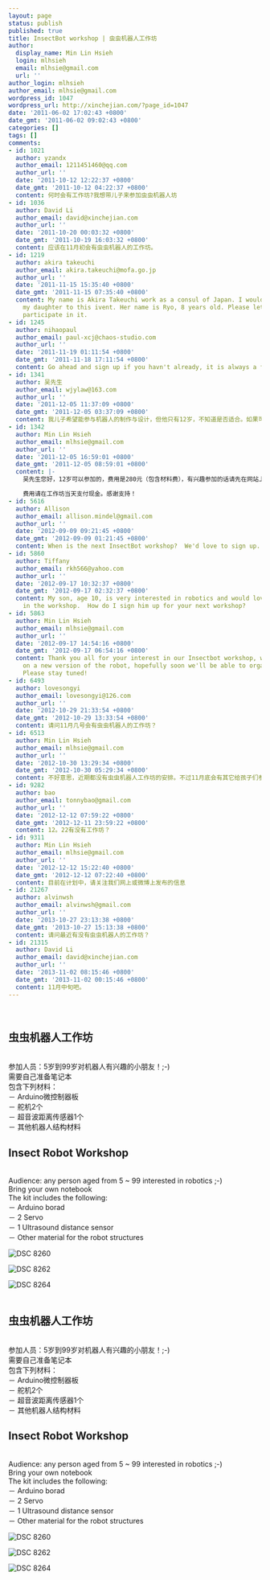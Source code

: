 ```yaml
---
layout: page
status: publish
published: true
title: InsectBot workshop | 虫虫机器人工作坊
author:
  display_name: Min Lin Hsieh
  login: mlhsieh
  email: mlhsie@gmail.com
  url: ''
author_login: mlhsieh
author_email: mlhsie@gmail.com
wordpress_id: 1047
wordpress_url: http://xinchejian.com/?page_id=1047
date: '2011-06-02 17:02:43 +0800'
date_gmt: '2011-06-02 09:02:43 +0800'
categories: []
tags: []
comments:
- id: 1021
  author: yzandx
  author_email: 1211451460@qq.com
  author_url: ''
  date: '2011-10-12 12:22:37 +0800'
  date_gmt: '2011-10-12 04:22:37 +0800'
  content: 何时会有工作坊?我想带儿子来参加虫虫机器人坊
- id: 1036
  author: David Li
  author_email: david@xinchejian.com
  author_url: ''
  date: '2011-10-20 00:03:32 +0800'
  date_gmt: '2011-10-19 16:03:32 +0800'
  content: 应该在11月初会有虫虫机器人的工作坊。
- id: 1219
  author: akira takeuchi
  author_email: akira.takeuchi@mofa.go.jp
  author_url: ''
  date: '2011-11-15 15:35:40 +0800'
  date_gmt: '2011-11-15 07:35:40 +0800'
  content: My name is Akira Takeuchi work as a consul of Japan. I would like to take
    my daughter to this ivent. Her name is Ryo, 8 years old. Please let me know how  we  can
    participate in it.
- id: 1245
  author: nihaopaul
  author_email: paul-xcj@chaos-studio.com
  author_url: ''
  date: '2011-11-19 01:11:54 +0800'
  date_gmt: '2011-11-18 17:11:54 +0800'
  content: Go ahead and sign up if you havn't already, it is always a fun workshop
- id: 1341
  author: 吴先生
  author_email: wjylaw@163.com
  author_url: ''
  date: '2011-12-05 11:37:09 +0800'
  date_gmt: '2011-12-05 03:37:09 +0800'
  content: 我儿子希望能参与机器人的制作与设计，但他只有12岁，不知道是否适合。如果可以参加的，大概需要支出多少费用呢？谢谢！
- id: 1342
  author: Min Lin Hsieh
  author_email: mlhsie@gmail.com
  author_url: ''
  date: '2011-12-05 16:59:01 +0800'
  date_gmt: '2011-12-05 08:59:01 +0800'
  content: |-
    吴先生您好，12岁可以参加的，费用是280元（包含材料费），有兴趣参加的话请先在网站上报名：http://xinchejian.com/event/?ee=75

    费用请在工作坊当天支付现金。感谢支持！
- id: 5616
  author: Allison
  author_email: allison.mindel@gmail.com
  author_url: ''
  date: '2012-09-09 09:21:45 +0800'
  date_gmt: '2012-09-09 01:21:45 +0800'
  content: When is the next InsectBot workshop?  We'd love to sign up.
- id: 5860
  author: Tiffany
  author_email: rkh566@yahoo.com
  author_url: ''
  date: '2012-09-17 10:32:37 +0800'
  date_gmt: '2012-09-17 02:32:37 +0800'
  content: My son, age 10, is very interested in robotics and would love to participate
    in the workshop.  How do I sign him up for your next workshop?
- id: 5863
  author: Min Lin Hsieh
  author_email: mlhsie@gmail.com
  author_url: ''
  date: '2012-09-17 14:54:16 +0800'
  date_gmt: '2012-09-17 06:54:16 +0800'
  content: Thank you all for your interest in our Insectbot workshop, we're working
    on a new version of the robot, hopefully soon we'll be able to organize workshops.
    Please stay tuned!
- id: 6493
  author: lovesongyi
  author_email: lovesongyi@126.com
  author_url: ''
  date: '2012-10-29 21:33:54 +0800'
  date_gmt: '2012-10-29 13:33:54 +0800'
  content: 请问11月几号会有虫虫机器人的工作坊？
- id: 6513
  author: Min Lin Hsieh
  author_email: mlhsie@gmail.com
  author_url: ''
  date: '2012-10-30 13:29:34 +0800'
  date_gmt: '2012-10-30 05:29:34 +0800'
  content: 不好意思，近期都没有虫虫机器人工作坊的安排。不过11月底会有其它给孩子们参加的工作坊。
- id: 9282
  author: bao
  author_email: tonnybao@gmail.com
  author_url: ''
  date: '2012-12-12 07:59:22 +0800'
  date_gmt: '2012-12-11 23:59:22 +0800'
  content: 12。22有没有工作坊？
- id: 9311
  author: Min Lin Hsieh
  author_email: mlhsie@gmail.com
  author_url: ''
  date: '2012-12-12 15:22:40 +0800'
  date_gmt: '2012-12-12 07:22:40 +0800'
  content: 目前在计划中，请关注我们网上或微博上发布的信息
- id: 21267
  author: alvinwsh
  author_email: alvinwsh@gmail.com
  author_url: ''
  date: '2013-10-27 23:13:38 +0800'
  date_gmt: '2013-10-27 15:13:38 +0800'
  content: 请问最近有没有虫虫机器人的工作坊？
- id: 21315
  author: David Li
  author_email: david@xinchejian.com
  author_url: ''
  date: '2013-11-02 08:15:46 +0800'
  date_gmt: '2013-11-02 00:15:46 +0800'
  content: 11月中旬吧。
---
```

<p><!--:en--><br />
<h2>虫虫机器人工作坊</h2><br />
参加人员：5岁到99岁对机器人有兴趣的小朋友！;-)<br />
需要自己准备笔记本<br />
包含下列材料：<br />
－ Arduino微控制器板<br />
－ 舵机2个<br />
－ 超音波距离传感器1个<br />
－ 其他机器人结构材料</p>
<h2>Insect Robot Workshop</h2><br />
Audience: any person aged from 5 ~ 99 interested in robotics ;-)<br />
Bring your own notebook<br />
The kit includes the following:<br />
－ Arduino borad<br />
－ 2 Servo<br />
－ 1 Ultrasound distance sensor<br />
－ Other material for the robot structures</p>
<p><img style="display: block; margin-left: auto; margin-right: auto;" title="DSC_8260.JPG" src="/uploads/2011/04/DSC_8260.jpg" alt="DSC 8260" border="0" /></p>
<p><img style="display: block; margin-left: auto; margin-right: auto;" title="DSC_8262.JPG" src="/uploads/2011/04/DSC_8262.jpg" alt="DSC 8262" border="0" /></p>
<p><img style="display: block; margin-left: auto; margin-right: auto;" title="DSC_8264.JPG" src="/uploads/2011/04/DSC_8264.jpg" alt="DSC 8264" border="0" /><!--:--><!--:zh--><br />
<h2>虫虫机器人工作坊</h2><br />
参加人员：5岁到99岁对机器人有兴趣的小朋友！;-)<br />
需要自己准备笔记本<br />
包含下列材料：<br />
－ Arduino微控制器板<br />
－ 舵机2个<br />
－ 超音波距离传感器1个<br />
－ 其他机器人结构材料</p>
<h2>Insect Robot Workshop</h2><br />
Audience: any person aged from 5 ~ 99 interested in robotics ;-)<br />
Bring your own notebook<br />
The kit includes the following:<br />
－ Arduino borad<br />
－ 2 Servo<br />
－ 1 Ultrasound distance sensor<br />
－ Other material for the robot structures</p>
<p><img style="display:block; margin-left:auto; margin-right:auto;" src="/uploads/2011/04/DSC_8260.jpg" alt="DSC 8260" title="DSC_8260.JPG" border="0"/></p></p>
<p><img style="display:block; margin-left:auto; margin-right:auto;" src="/uploads/2011/04/DSC_8262.jpg" alt="DSC 8262" title="DSC_8262.JPG" border="0"/></p></p>
<p><img style="display:block; margin-left:auto; margin-right:auto;" src="/uploads/2011/04/DSC_8264.jpg" alt="DSC 8264" title="DSC_8264.JPG" border="0"/></p><!--:--></p>
